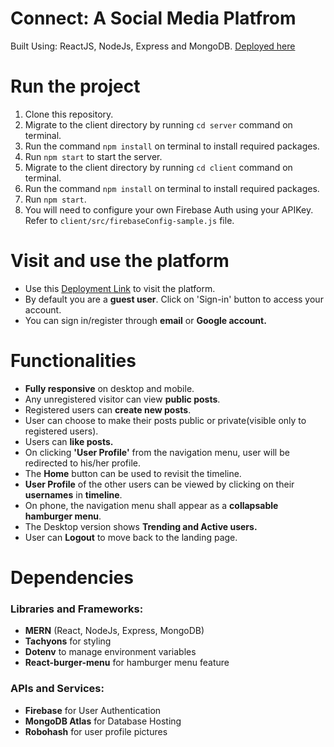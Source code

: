 # Connect: A Social Media Platfrom
Built Using: ReactJS, NodeJs, Express and MongoDB. [Deployed here]()

# Run the project
1. Clone this repository.
2. Migrate to the client directory by running `cd server` command on terminal.
3. Run the command `npm install` on terminal to install required packages.
4. Run `npm start` to start the server.
2. Migrate to the client directory by running `cd client` command on terminal.
3. Run the command `npm install` on terminal to install required packages.
4. Run `npm start`.
5. You will need to configure your own Firebase Auth using your APIKey. Refer to `client/src/firebaseConfig-sample.js` file.

# Visit and use the platform
- Use this [Deployment Link]() to visit the platform.
- By default you are a **guest user**. Click on 'Sign-in' button to access your account.
- You can sign in/register through **email** or **Google account.**

# Functionalities
- **Fully responsive** on desktop and mobile.
- Any unregistered visitor can view **public posts**.
- Registered users can **create new posts**.
- User can choose to make their posts public or private(visible only to registered users).
- Users can **like posts.**
- On clicking **'User Profile'** from the navigation menu, user will be redirected to his/her profile.
- The **Home** button can be used to revisit the timeline.
- **User Profile** of the other users can be viewed by clicking on their **usernames** in **timeline**.
- On phone, the navigation menu shall appear as a **collapsable hamburger menu**.
- The Desktop version shows **Trending and Active users.**
- User can **Logout** to move back to the landing page.

# Dependencies
### Libraries and Frameworks:
- **MERN** (React, NodeJs, Express, MongoDB)
- **Tachyons** for styling
- **Dotenv** to manage environment variables
- **React-burger-menu** for hamburger menu feature

### APIs and Services:
- **Firebase** for User Authentication
- **MongoDB Atlas** for Database Hosting
- **Robohash** for user profile pictures

